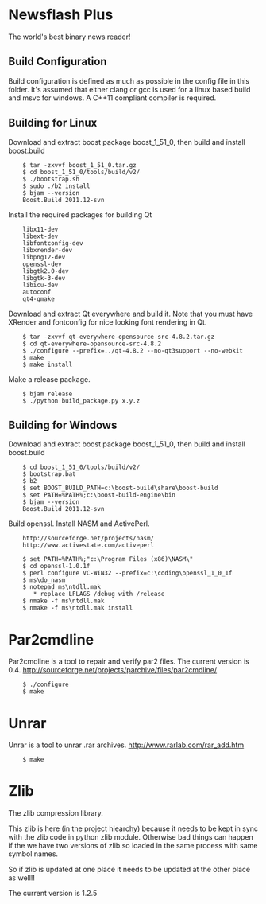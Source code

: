 Newsflash Plus
=========================

The world's best binary news reader!


Build Configuration
-------------------------

Build configuration is defined as much as possible in the config file in this folder.
It's assumed that either clang or gcc is used for a linux based build and msvc for windows.
A C++11 compliant compiler is required. 


Building for Linux
-------------------------

Download and extract boost package boost_1_51_0, then build and install boost.build

        $ tar -zxvvf boost_1_51_0.tar.gz
        $ cd boost_1_51_0/tools/build/v2/
        $ ./bootstrap.sh
        $ sudo ./b2 install
        $ bjam --version
        Boost.Build 2011.12-svn

Install the required packages for building Qt

        libx11-dev
        libext-dev
        libfontconfig-dev
        libxrender-dev
        libpng12-dev
        openssl-dev
        libgtk2.0-dev
        libgtk-3-dev
        libicu-dev
        autoconf
        qt4-qmake

Download and extract Qt everywhere and build it. Note that you must have XRender and fontconfig
for nice looking font rendering in Qt.

        $ tar -zxvvf qt-everywhere-opensource-src-4.8.2.tar.gz
        $ cd qt-everywhere-opensource-src-4.8.2
        $ ./configure --prefix=../qt-4.8.2 --no-qt3support --no-webkit
        $ make
        $ make install


Make a release package. 

        $ bjam release
        $ ./python build_package.py x.y.z


Building for Windows
----------------------------
Download and extract boost package boost_1_51_0, then build and install boost.build

        $ cd boost_1_51_0/tools/build/v2/
        $ bootstrap.bat
        $ b2
        $ set BOOST_BUILD_PATH=c:\boost-build\share\boost-build
        $ set PATH=%PATH%;c:\boost-build-engine\bin
        $ bjam --version
        Boost.Build 2011.12-svn

Build openssl. Install NASM and ActivePerl. 

        http://sourceforge.net/projects/nasm/        
        http://www.activestate.com/activeperl

        $ set PATH=%PATH%;"c:\Program Files (x86)\NASM\"
        $ cd openssl-1.0.1f
        $ perl configure VC-WIN32 --prefix=c:\coding\openssl_1_0_1f
        $ ms\do_nasm
        $ notepad ms\ntdll.mak
           * replace LFLAGS /debug with /release
        $ nmake -f ms\ntdll.mak
        $ nmake -f ms\ntdll.mak install

Par2cmdline
========================
Par2cmdline is a tool to repair and verify par2 files. The current version is 0.4.
http://sourceforge.net/projects/parchive/files/par2cmdline/

        $ ./configure
        $ make

Unrar
=========================
Unrar is a tool to unrar .rar archives. 
http://www.rarlab.com/rar_add.htm

        $ make
         

Zlib
========================
The zlib compression library.

This zlib is here (in the project hiearchy) because it needs to be kept in sync
with the zlib code in python zlib module. Otherwise bad things can happen if the we have
two versions of zlib.so loaded in the same process with same symbol names.

So if zlib is updated at one place it needs to be updated at the other place as well!!

The current version is 1.2.5

